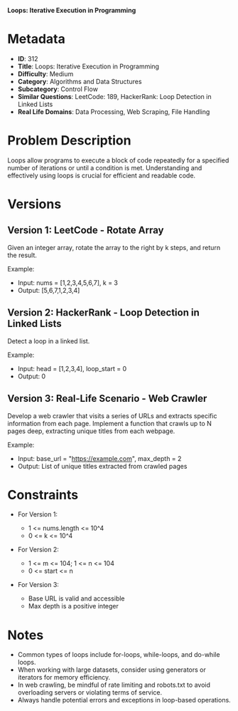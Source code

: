 **Loops: Iterative Execution in Programming**

# Metadata

- **ID**: 312
- **Title**: Loops: Iterative Execution in Programming
- **Difficulty**: Medium
- **Category**: Algorithms and Data Structures
- **Subcategory**: Control Flow
- **Similar Questions**: LeetCode: 189, HackerRank: Loop Detection in Linked Lists
- **Real Life Domains**: Data Processing, Web Scraping, File Handling

# Problem Description

Loops allow programs to execute a block of code repeatedly for a specified number of iterations or until a condition is met. Understanding and effectively using loops is crucial for efficient and readable code.

# Versions

## Version 1: LeetCode - Rotate Array

Given an integer array, rotate the array to the right by k steps, and return the result.

Example:
- Input: nums = [1,2,3,4,5,6,7], k = 3
- Output: [5,6,7,1,2,3,4]

## Version 2: HackerRank - Loop Detection in Linked Lists

Detect a loop in a linked list.

Example:
- Input: head = [1,2,3,4], loop_start = 0
- Output: 0

## Version 3: Real-Life Scenario - Web Crawler

Develop a web crawler that visits a series of URLs and extracts specific information from each page. Implement a function that crawls up to N pages deep, extracting unique titles from each webpage.

Example:
- Input: base_url = "https://example.com", max_depth = 2
- Output: List of unique titles extracted from crawled pages

# Constraints

- For Version 1:
  - 1 <= nums.length <= 10^4
  - 0 <= k <= 10^4

- For Version 2:
  - 1 <= m <= 104; 1 <= n <= 104
  - 0 <= start <= n

- For Version 3:
  - Base URL is valid and accessible
  - Max depth is a positive integer

# Notes

- Common types of loops include for-loops, while-loops, and do-while loops.
- When working with large datasets, consider using generators or iterators for memory efficiency.
- In web crawling, be mindful of rate limiting and robots.txt to avoid overloading servers or violating terms of service.
- Always handle potential errors and exceptions in loop-based operations.
